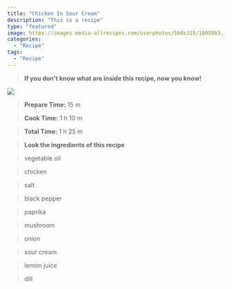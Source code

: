 ```yaml
---
title: "Chicken In Sour Cream"
description: "This is a recipe"
type: "featured"
image: https://images.media-allrecipes.com/userphotos/560x315/1005863.jpg
categories: 
  - "Recipe"
tags: 
  - "Recipe"
---
```



>**If you don't know what are inside this recipe, now you know!**

![](../images/Recipes-Banner.jpg)
> **Prepare Time:** 15 m


> **Cook Time:** 1 h 10 m


> **Total Time:** 1 h 25 m

> **Look the ingredients of this recipe**

> vegetable oil

> chicken

> salt

> black pepper

> paprika

> mushroom

> onion

> sour cream

> lemon juice

> dill

